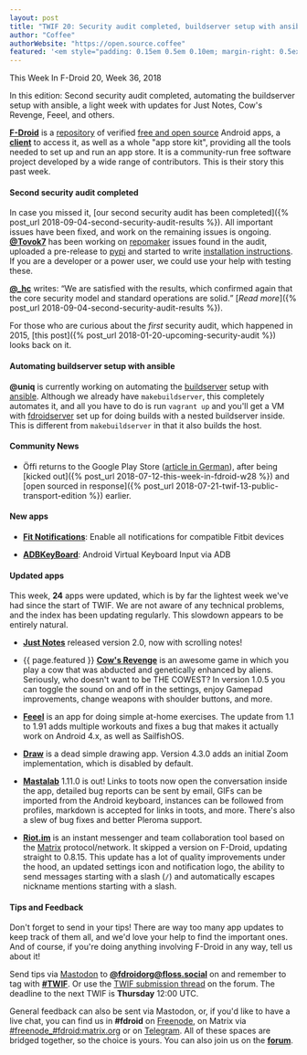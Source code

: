 ```yaml
---
layout: post
title: "TWIF 20: Security audit completed, buildserver setup with ansible"
author: "Coffee"
authorWebsite: "https://open.source.coffee"
featured: '<em style="padding: 0.15em 0.5em 0.10em; margin-right: 0.5ex; box-shadow: 0.1em 0.05em 0.1em rgba(0, 0, 0, 0.3); border-radius: 1em; color: black; background: linear-gradient(orange, yellow);">Featured</em>'
---
```


This Week In F-Droid 20, Week 36, 2018

In this edition: Second security audit completed, automating the buildserver setup with ansible, a light week with updates for Just Notes, Cow's Revenge, Feeel, and others.
<!--more-->

**[F-Droid](https://f-droid.org/)** is a [repository](https://f-droid.org/packages/) of verified [free and open source](https://en.wikipedia.org/wiki/Free_and_open-source_software) Android apps, a **[client](https://f-droid.org/packages/org.fdroid.fdroid/)** to access it, as well as a whole "app store kit", providing all the tools needed to set up and run an app store. It is a community-run free software project developed by a wide range of contributors. This is their story this past week.

#### Second security audit completed

In case you missed it, [our second security audit has been completed]({% post_url 2018-09-04-second-security-audit-results %}). All important issues have been fixed, and work on the remaining issues is ongoing. **[@Tovok7](https://blog.grobox.de)** has been working on [repomaker](https://gitlab.com/fdroid/repomaker) issues found in the audit, uploaded a pre-release to [pypi](https://pypi.org) and started to write [installation instructions](https://gitlab.com/fdroid/repomaker#installation). If you are a developer or a power user, we could use your help with testing these.

**[@\_hc](https://forum.f-droid.org/u/hans)** writes: <q>We are satisfied with the results, which confirmed again that the core security model and standard operations are solid.</q> [_Read more_]({% post_url 2018-09-04-second-security-audit-results %}).

For those who are curious about the _first_ security audit, which happened in 2015, [this post]({% post_url 2018-01-20-upcoming-security-audit %}) looks back on it.

#### Automating buildserver setup with ansible

**@uniq** is currently working on automating the [buildserver](https://gitlab.com/fdroid/fdroidserver) setup with [ansible](https://en.wikipedia.org/wiki/Ansible_%28software%29). Although we already have `makebuildserver`, this completely automates it, and all you have to do is run `vagrant up` and you'll get a VM with [fdroidserver](https://gitlab.com/fdroid/fdroidserver) set up for doing builds with a nested buildserver inside. This is different from `makebuildserver` in that it also builds the host.

#### Community News

* Öffi returns to the Google Play Store ([article in German](https://www.heise.de/newsticker/meldung/Nahverkehrs-App-Oeffi-ist-zurueck-im-Play-Store-4153880.html)), after being [kicked out]({% post_url 2018-07-12-this-week-in-fdroid-w28 %}) and [open sourced in response]({% post_url 2018-07-21-twif-13-public-transport-edition %}) earlier.

#### New apps

* **[Fit Notifications](https://f-droid.org/packages/com.abhijitvalluri.android.fitnotifications/)**: Enable all notifications for compatible Fitbit devices

* **[ADBKeyBoard](https://f-droid.org/packages/com.android.adbkeyboard/)**: Android Virtual Keyboard Input via ADB

#### Updated apps

This week, **24** apps were updated, which is by far the lightest week we've had since the start of TWIF. We are not aware of any technical problems, and the index has been updating regularly. This slowdown appears to be entirely natural.

* **[Just Notes](https://f-droid.org/packages/com.alaskalinuxuser.justnotes/)** released version 2.0, now with scrolling notes!

* {{ page.featured }}  **[Cow's Revenge](https://f-droid.org/packages/org.pipoypipagames.cowsrevenge/)** is an awesome game in which you play a cow that was abducted and genetically enhanced by aliens. Seriously, who doesn't want to be THE COWEST? In version 1.0.5 you can toggle the sound on and off in the settings, enjoy Gamepad improvements, change weapons with shoulder buttons, and more.

* **[Feeel](https://f-droid.org/packages/com.enjoyingfoss.feeel/)** is an app for doing simple at-home exercises. The update from 1.1 to 1.91 adds multiple workouts and fixes a bug that makes it actually work on Android 4.x, as well as SailfishOS.

* **[Draw](https://f-droid.org/packages/com.simplemobiletools.draw/)** is a dead simple drawing app. Version 4.3.0 adds an initial Zoom implementation, which is disabled by default.

* **[Mastalab](https://f-droid.org/packages/fr.gouv.etalab.mastodon/)** 1.11.0 is out! Links to toots now open the conversation inside the app, detailed bug reports can be sent by email, GIFs can be imported from the Android keyboard, instances can be followed from profiles, markdown is accepted for links in toots, and more. There's also a slew of bug fixes and better Pleroma support.

* **[Riot.im](https://f-droid.org/packages/im.vector.alpha/)** is an instant messenger and team collaboration tool based on the [Matrix](https://matrix.org) protocol/network. It skipped a version on F-Droid, updating straight to 0.8.15. This update has a lot of quality improvements under the hood, an updated settings icon and notification logo, the ability to send messages starting with a slash (`/`) and automatically escapes nickname mentions starting with a slash.

#### Tips and Feedback

Don't forget to send in your tips! There are way too many app updates to keep track of them all, and we'd love your help to find the important ones. And of course, if you're doing anything involving F-Droid in any way, tell us about it!

Send tips via [Mastodon](https://joinmastodon.org) to **[@fdroidorg@floss.social](https://floss.social/@fdroidorg)** on and remember to tag with **[#TWIF](https://floss.social/tags/twif)**. Or use the [TWIF submission thread](https://forum.f-droid.org/t/twif-submission-thread) on the forum. The deadline to the next TWIF is **Thursday** 12:00 UTC.

General feedback can also be sent via Mastodon, or, if you'd like to have a live chat, you can find us in **#fdroid** on [Freenode](https://freenode.net), on Matrix via [#freenode_#fdroid:matrix.org](https://matrix.to/#/#freenode_#fdroid:matrix.org) or on [Telegram](https://t.me/joinchat/AlRQekvjWDTuQrCgMYSNVA). All of these spaces are bridged together, so the choice is yours. You can also join us on the **[forum](https://forum.f-droid.org/)**.
